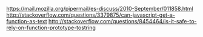 https://mail.mozilla.org/pipermail/es-discuss/2010-September/011858.html
http://stackoverflow.com/questions/3379875/can-javascript-get-a-function-as-text
http://stackoverflow.com/questions/8454464/is-it-safe-to-rely-on-function-prototype-tostring